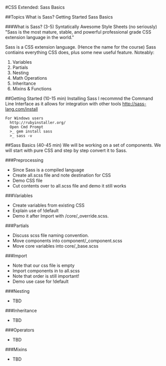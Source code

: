 #CSS Extended: Sass Basics 

##Topics
  What is Sass?
  Getting Started
  Sass Basics
  
###What is Sass? (3-5)
  Syntatically Awesome Style Sheets (no seriously)
    "Sass is the most mature, stable, and powerful professional grade CSS extension language in the world."
    
  Sass is a CSS extension language. (Hence the name for the course)
  Sass contiains everything CSS does, plus some new useful feature.
  Noteably:
  1. Variables
  1. Partials
  1. Nesting
  1. Math Operations
  1. Inheritance
  1. Mixins & Functions
  
##Getting Started (10-15 min)
  Installing Sass
  I recommnd the Command Line Interface as it allows for integration with other tools
    http://sass-lang.com/install
    
    For Windows users
      http://rubyinstaller.org/
      Open Cmd Prompt
      >_ gem install sass
      >_ sass -v
      
##Sass Basics (40-45 min)
  We will be working on a set of components.
  We will start with pure CSS and step by step convert it to Sass.
  
###Preprocessing
  - Since Sass is a compiled language
  - Create  all.scss file and note destination for CSS
  - Demo CSS file
  - Cut contents over to all.scss file and demo it still works

###Variables
  - Create variables from existing CSS
  - Explain use of !default
  - Demo it after Import with /core/_override.scss.

###Partials
  - Discuss scss file naming convention.
  - Move components into component/_component.scss
  - Move core variables into core/_base.scss

###Import
  - Note that our css file is empty
  - Import components in to all.scss
  - Note that order is still important!
  - Demo use case for !default

###Nesting
  - TBD

###Inheritance
  - TBD

###Operators
  - TBD

###Mixins
  - TBD